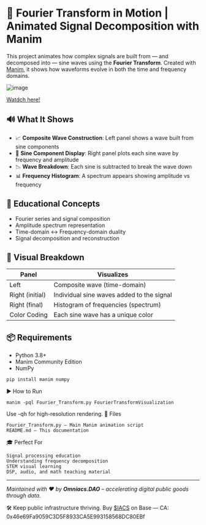 # 🎵 Fourier Transform in Motion | Animated Signal Decomposition with Manim

This project animates how complex signals are built from — and decomposed into — sine waves using the **Fourier Transform**. Created with [Manim](https://www.manim.community/), it shows how waveforms evolve in both the time and frequency domains.

![image](https://github.com/user-attachments/assets/b82bc8a0-6b09-46a0-81d1-a06d806166ab)

[Watdch here!](https://youtu.be/B6fGCMDI5Fw)
## 🔊 What It Shows

- 📈 **Composite Wave Construction**: Left panel shows a wave built from sine components
- 🎨 **Sine Component Display**: Right panel plots each sine wave by frequency and amplitude
- 📉 **Wave Breakdown**: Each sine is subtracted to break the wave down
- 📊 **Frequency Histogram**: A spectrum appears showing amplitude vs frequency

## 🧠 Educational Concepts

- Fourier series and signal composition
- Amplitude spectrum representation
- Time-domain ↔ Frequency-domain duality
- Signal decomposition and reconstruction

## 🎨 Visual Breakdown

| Panel            | Visualizes                                  |
|------------------|---------------------------------------------|
| Left             | Composite wave (time-domain)                |
| Right (initial)  | Individual sine waves added to the signal   |
| Right (final)    | Histogram of frequencies (spectrum)         |
| Color Coding     | Each sine wave has a unique color           |

## 📦 Requirements

- Python 3.8+
- Manim Community Edition
- NumPy

```bash
pip install manim numpy
```

▶️ How to Run

```
manim -pql Fourier_Transform.py FourierTransformVisualization
```

Use -qh for high-resolution rendering.
📁 Files

    Fourier_Transform.py — Main Manim animation script
    README.md — This documentation

🎓 Perfect For

    Signal processing education
    Understanding frequency decomposition
    STEM visual learning
    DSP, audio, and math teaching material

    
---
*Maintained with ❤️ by **Omniacs.DAO** – accelerating digital public goods through data.*

🛠️ Keep public infrastructure thriving. Buy [$IACS](http://dexscreener.com/base/0xd4d742cc8f54083f914a37e6b0c7b68c6005a024) on Base — CA: 0x46e69Fa9059C3D5F8933CA5E993158568DC80EBf
